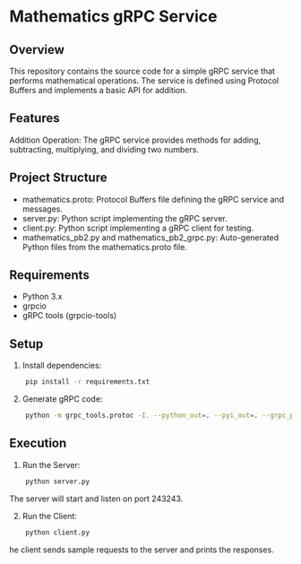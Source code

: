 # Mathematics gRPC Service


## Overview

This repository contains the source code for a simple gRPC service that performs mathematical operations. The service is defined using Protocol Buffers and implements a basic API for addition.


## Features

Addition Operation: The gRPC service provides methods for adding, subtracting, multiplying, and dividing two numbers.


## Project Structure

- mathematics.proto: Protocol Buffers file defining the gRPC service and messages.
- server.py: Python script implementing the gRPC server.
- client.py: Python script implementing a gRPC client for testing.
- mathematics_pb2.py and mathematics_pb2_grpc.py: Auto-generated Python files from the mathematics.proto file.


## Requirements

- Python 3.x
- grpcio
- gRPC tools (grpcio-tools)


## Setup

1. Install dependencies:
```bash
    pip install -r requirements.txt
```

2. Generate gRPC code:
```bash
    python -m grpc_tools.protoc -I. --python_out=. --pyi_out=. --grpc_python_out=. mathematics.proto
```


## Execution

1. Run the Server:
```bash
    python server.py
```
The server will start and listen on port 243243.

2. Run the Client:
```bash
    python client.py
```
he client sends sample requests to the server and prints the responses.
